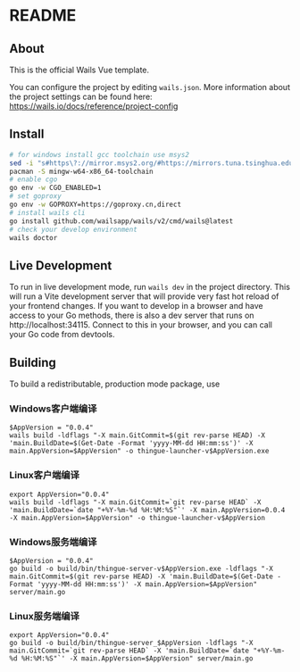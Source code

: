 # README

## About

This is the official Wails Vue template.

You can configure the project by editing `wails.json`. More information about the project settings can be found
here: https://wails.io/docs/reference/project-config

## Install
```bash
# for windows install gcc toolchain use msys2
sed -i "s#https\?://mirror.msys2.org/#https://mirrors.tuna.tsinghua.edu.cn/msys2/#g" /etc/pacman.d/mirrorlist*
pacman -S mingw-w64-x86_64-toolchain
# enable cgo
go env -w CGO_ENABLED=1
# set goproxy
go env -w GOPROXY=https://goproxy.cn,direct
# install wails cli
go install github.com/wailsapp/wails/v2/cmd/wails@latest
# check your develop environment
wails doctor
```

## Live Development
To run in live development mode, run `wails dev` in the project directory. This will run a Vite development
server that will provide very fast hot reload of your frontend changes. If you want to develop in a browser
and have access to your Go methods, there is also a dev server that runs on http://localhost:34115. Connect
to this in your browser, and you can call your Go code from devtools.

## Building
To build a redistributable, production mode package, use
### Windows客户端编译
```shell
$AppVersion = "0.0.4"
wails build -ldflags "-X main.GitCommit=$(git rev-parse HEAD) -X 'main.BuildDate=$(Get-Date -Format 'yyyy-MM-dd HH:mm:ss')' -X main.AppVersion=$AppVersion" -o thingue-launcher-v$AppVersion.exe
```
### Linux客户端编译
```shell
export AppVersion="0.0.4"
wails build -ldflags "-X main.GitCommit=`git rev-parse HEAD` -X 'main.BuildDate=`date "+%Y-%m-%d %H:%M:%S"`' -X main.AppVersion=0.0.4 -X main.AppVersion=$AppVersion" -o thingue-launcher-v$AppVersion
```
### Windows服务端编译
```shell
$AppVersion = "0.0.4"
go build -o build/bin/thingue-server-v$AppVersion.exe -ldflags "-X main.GitCommit=$(git rev-parse HEAD) -X 'main.BuildDate=$(Get-Date -Format 'yyyy-MM-dd HH:mm:ss')' -X main.AppVersion=$AppVersion" server/main.go
```
### Linux服务端编译
```shell
export AppVersion="0.0.4"
go build -o build/bin/thingue-server_$AppVersion -ldflags "-X main.GitCommit=`git rev-parse HEAD` -X 'main.BuildDate=`date "+%Y-%m-%d %H:%M:%S"`' -X main.AppVersion=$AppVersion" server/main.go
```
